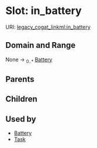 
# Slot: in_battery



URI: [legacy_cogat_linkml:in_battery](https://w3id.org/rwblair/legacy-cogat-linkml/in_battery)


## Domain and Range

None &#8594;  <sub>0..\*</sub> [Battery](Battery.md)

## Parents


## Children


## Used by

 * [Battery](Battery.md)
 * [Task](Task.md)

